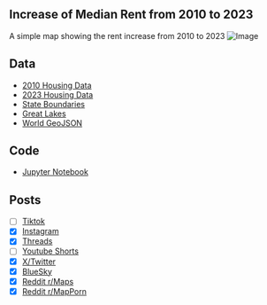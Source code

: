 ## Increase of Median Rent from 2010 to 2023
A simple map showing the rent increase from 2010 to 2023
![Image](https://drive.google.com/uc?export=view&id=17buVJou3Erj4E0q-3GCCXgY1W5pOAj0y)

## Data
* [2010 Housing Data](https://data.census.gov/table/ACSDP5Y2010.DP04?q=rent&moe=false)
* [2023 Housing Data](https://data.census.gov/table/ACSDP5Y2023.DP04?q=rent&moe=false)
* [State Boundaries](https://www.census.gov/geographies/mapping-files/time-series/geo/carto-boundary-file.html)
* [Great Lakes](https://usicecenter.gov/Products/GreatLakesData)
* [World GeoJSON](https://public.opendatasoft.com/explore/dataset/world-administrative-boundaries/export/?flg=en-us)

## Code
* [Jupyter Notebook](FormatData.ipynb)

## Posts
- [ ] [Tiktok]()
- [x] [Instagram](https://www.instagram.com/p/DMbi1inPVvP/)
- [x] [Threads](https://www.threads.com/@vinemapper/post/DMbi2CjvpBw)
- [ ] [Youtube Shorts]()
- [x] [X/Twitter](https://x.com/VineMapper/status/1947817791052255529)
- [x] [BlueSky](https://bsky.app/profile/vinemapper.bsky.social/post/3lulrlckq4k2e)
- [x] [Reddit r/Maps](https://www.reddit.com/r/Maps/comments/1m6v350/median_rent_increase_from_2010_to_2023/)
- [x] [Reddit r/MapPorn](https://www.reddit.com/r/MapPorn/comments/1m6v2zt/median_rent_increase_from_2010_to_2023/)
